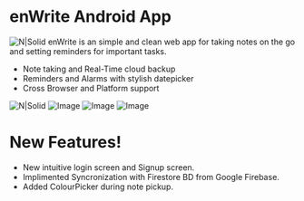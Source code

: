 # enWrite Android App
![N|Solid](https://res.cloudinary.com/srvraj311/image/upload/v1626325102/Main_2_hu5xxl.png)
enWrite is an simple and clean web app for taking notes on the go and setting reminders for important tasks.

- Note taking and Real-Time cloud backup
- Reminders and Alarms with stylish datepicker
- Cross Browser and Platform support

![N|Solid](https://res.cloudinary.com/srvraj311/image/upload/v1626325308/Screenshot_20210617-161559364_vhserh.jpg)
![Image](https://res.cloudinary.com/srvraj311/image/upload/v1626325310/Screenshot_20210617-161616457_las4ub.jpg)
![Image](https://res.cloudinary.com/srvraj311/image/upload/v1626325306/Screenshot_20210617-161723841_nguk5e.jpg)
![Image](https://res.cloudinary.com/srvraj311/image/upload/v1626325307/Screenshot_20210617-161726623_fcnvok.jpg)

# New Features!
- New intuitive login screen and Signup screen.
- Implimented Syncronization with Firestore BD from Google Firebase.
- Added ColourPicker during note pickup.
